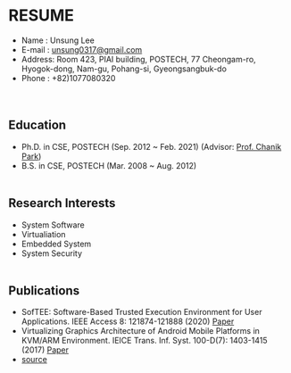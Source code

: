 # **RESUME**  
* Name	:	Unsung Lee  
* E-mail	:	unsung0317@gmail.com  
* Address:	Room 423, PIAI building, POSTECH, 77 Cheongam-ro, Hyogok-dong, Nam-gu, Pohang-si, Gyeongsangbuk-do  
* Phone	:	+82)1077080320  
<br/><br/>

##  Education
* Ph.D. in CSE, POSTECH (Sep. 2012 ~ Feb. 2021)
(Advisor: [Prof. Chanik Park](https://sslab.postech.ac.kr/chanik-park.html)) 
* B.S. in CSE, POSTECH (Mar. 2008 ~ Aug. 2012)
<br/><br/>

##  Research Interests
* System Software
* Virtualiation
* Embedded System
* System Security
<br/><br/>

##  Publications
* SofTEE: Software-Based Trusted Execution Environment for User Applications. IEEE Access 8: 121874-121888 (2020) [Paper](https://ieeexplore.ieee.org/document/9131703)
* Virtualizing Graphics Architecture of Android Mobile Platforms in KVM/ARM Environment. IEICE Trans. Inf. Syst. 100-D(7): 1403-1415 (2017) [Paper](https://www.jstage.jst.go.jp/article/transinf/E100.D/7/E100.D_2016EDP7435/_article/-char/en)
* [source](https://dblp.org/pid/205/7830.html)

